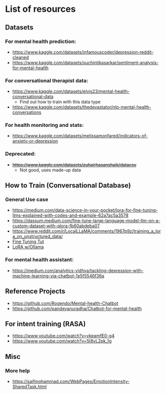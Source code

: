 # List of resources 

## Datasets

### For mental health prediction:
- https://www.kaggle.com/datasets/infamouscoder/depression-reddit-cleaned
- https://www.kaggle.com/datasets/suchintikasarkar/sentiment-analysis-for-mental-health

### For conversational therapist data:
- https://www.kaggle.com/datasets/elvis23/mental-health-conversational-data
    - Find out how to train with this data type
- https://www.kaggle.com/datasets/thedevastator/nlp-mental-health-conversations

### For health monitoring and stats:
- https://www.kaggle.com/datasets/melissamonfared/indicators-of-anxiety-or-depression

### Deprecated:
- ~~https://www.kaggle.com/datasets/zuhairhasanshaik/datacsv~~ 
    - Not good, uses made-up data


## How to Train (Conversational Database)

### General Use case

- https://medium.com/data-science-in-your-pocket/lora-for-fine-tuning-llms-explained-with-codes-and-example-62a7ac5a3578
- https://dassum.medium.com/fine-tune-large-language-model-llm-on-a-custom-dataset-with-qlora-fb60abdeba07
- https://www.reddit.com/r/LocalLLaMA/comments/1967p9z/training_a_lora_on_unstructured_data/
- [Fine Tuning Tut](https://www.analyticsvidhya.com/blog/2023/08/fine-tuning-large-language-models/)
- [LoRA w/Ollama](https://www.reddit.com/r/LocalLLaMA/comments/18mxuq0/training_a_model_with_my_own_data/bn)

### For mental health assistant:
- https://medium.com/analytics-vidhya/tackling-depression-with-machine-learning-via-chatbot-1e5f5546f36a 

## Reference Projects
- https://github.com/Rogendo/Mental-health-Chatbot
- https://github.com/pandeyanuradha/Chatbot-for-mental-health

## For intent training (RASA)
- https://www.youtube.com/watch?v=ykeamfE0-g4
- https://www.youtube.com/watch?v=5I8vL2pk_1g

## Misc
### More help
- https://saifmohammad.com/WebPages/EmotionIntensity-SharedTask.html